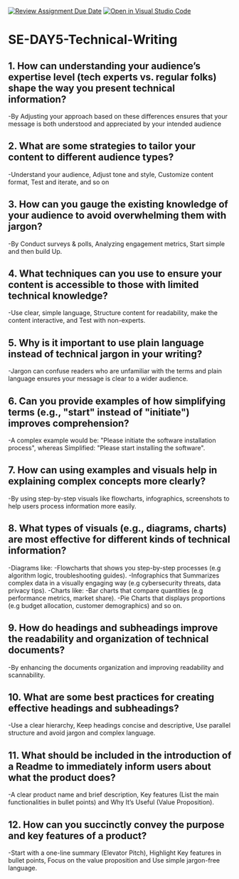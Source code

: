 [![Review Assignment Due Date](https://classroom.github.com/assets/deadline-readme-button-22041afd0340ce965d47ae6ef1cefeee28c7c493a6346c4f15d667ab976d596c.svg)](https://classroom.github.com/a/zsAR-pyY)
[![Open in Visual Studio Code](https://classroom.github.com/assets/open-in-vscode-2e0aaae1b6195c2367325f4f02e2d04e9abb55f0b24a779b69b11b9e10269abc.svg)](https://classroom.github.com/online_ide?assignment_repo_id=18458284&assignment_repo_type=AssignmentRepo)
# SE-DAY5-Technical-Writing
## 1. How can understanding your audience’s expertise level (tech experts vs. regular folks) shape the way you present technical information?
-By Adjusting your approach based on these differences ensures that your message is both understood and appreciated by your intended audience
## 2. What are some strategies to tailor your content to different audience types?
-Understand your audience, Adjust tone and style, Customize content format, Test and iterate, and so on
## 3. How can you gauge the existing knowledge of your audience to avoid overwhelming them with jargon?
-By Conduct surveys & polls, Analyzing engagement metrics, Start simple and then build Up.
## 4. What techniques can you use to ensure your content is accessible to those with limited technical knowledge?
-Use clear, simple language, Structure content for readability, make the content interactive, and Test with non-experts.
## 5. Why is it important to use plain language instead of technical jargon in your writing?
-Jargon can confuse readers who are unfamiliar with the terms and plain language ensures your message is clear to a wider audience.
## 6. Can you provide examples of how simplifying terms (e.g., "start" instead of "initiate") improves comprehension?
-A complex example would be: "Please initiate the software installation process", whereas Simplified: "Please start installing the software".
## 7. How can using examples and visuals help in explaining complex concepts more clearly?
-By using step-by-step visuals like flowcharts, infographics, screenshots to help users process information more easily.
## 8. What types of visuals (e.g., diagrams, charts) are most effective for different kinds of technical information?
-Diagrams like: 
  -Flowcharts that shows you step-by-step processes (e.g algorithm logic, troubleshooting guides).
  -Infographics that Summarizes complex data in a visually engaging way (e.g cybersecurity threats, data privacy tips).
-Charts like:
  -Bar charts that compare quantities (e.g performance metrics, market share).
  -Pie Charts that displays proportions (e.g budget allocation, customer demographics) and so on.
## 9. How do headings and subheadings improve the readability and organization of technical documents?
-By enhancing the documents organization and improving readability and scannability.
## 10. What are some best practices for creating effective headings and subheadings?
-Use a clear hierarchy, Keep headings concise and descriptive, Use parallel structure and avoid jargon and complex language.
## 11. What should be included in the introduction of a Readme to immediately inform users about what the product does?
-A clear product name and brief description, Key features (List the main functionalities in bullet points) and Why It’s Useful (Value Proposition).
## 12. How can you succinctly convey the purpose and key features of a product?
-Start with a one-line summary (Elevator Pitch), Highlight Key features in bullet points, Focus on the value proposition and Use simple jargon-free language.
